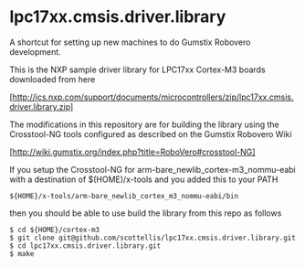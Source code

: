   lpc17xx.cmsis.driver.library
=======

A shortcut for setting up new machines to do Gumstix Robovero development.

This is the NXP sample driver library for LPC17xx Cortex-M3 boards downloaded
from here

[http://ics.nxp.com/support/documents/microcontrollers/zip/lpc17xx.cmsis.driver.library.zip]

The modifications in this repository are for building the library using the 
Crosstool-NG tools configured as described on the Gumstix Robovero Wiki

[http://wiki.gumstix.org/index.php?title=RoboVero#crosstool-NG]

If you setup the Crosstool-NG for arm-bare_newlib_cortex-m3_nommu-eabi with 
a destination of $(HOME)/x-tools and you added this to your PATH

	${HOME}/x-tools/arm-bare_newlib_cortex_m3_nommu-eabi/bin

then you should be able to use build the library from this repo as follows

	$ cd ${HOME}/cortex-m3
	$ git clone git@github.com/scottellis/lpc17xx.cmsis.driver.library.git
	$ cd lpc17xx.cmsis.driver.library.git
	$ make
 
